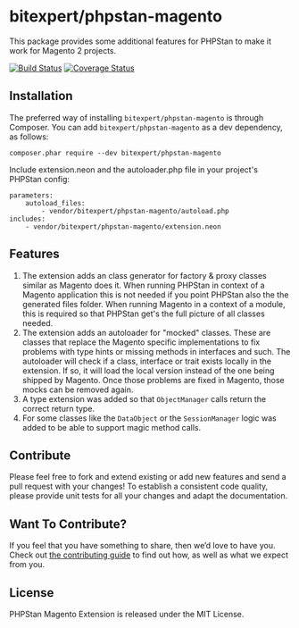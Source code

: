 # bitexpert/phpstan-magento

This package provides some additional features for PHPStan to make it
work for Magento 2 projects.

[![Build Status](https://travis-ci.org/bitExpert/phpstan-magento.svg?branch=master)](https://travis-ci.org/bitExpert/phpstan-magento)
[![Coverage Status](https://coveralls.io/repos/github/bitExpert/phpstan-magento/badge.svg?branch=master)](https://coveralls.io/github/bitExpert/phpstan-magento?branch=master)

## Installation

The preferred way of installing `bitexpert/phpstan-magento` is through Composer.
You can add `bitexpert/phpstan-magento` as a dev dependency, as follows:

```
composer.phar require --dev bitexpert/phpstan-magento
```

Include extension.neon and the autoloader.php file in your project's PHPStan config:

```neon
parameters:
	autoload_files:
		- vendor/bitexpert/phpstan-magento/autoload.php
includes:
	- vendor/bitexpert/phpstan-magento/extension.neon
```

## Features
1. The extension adds an class generator for factory & proxy classes similar as Magento does it. When running PHPStan in context of a Magento application this is not needed if you point PHPStan also the the generated files folder. When running Magento in a context of a module, this is required so that PHPStan get's the full picture of all classes needed.
2. The extension adds an autoloader for "mocked" classes. These are classes that replace the Magento specific implementations to fix problems with type hints or missing methods in interfaces and such. The autoloader will check if a class, interface or trait exists locally in the extension. If so, it will load the local version instead of the one being shipped by Magento. Once those problems are fixed in Magento, those mocks can be removed again.
3. A type extension was added so that `ObjectManager` calls return the correct return type.
4. For some classes like the `DataObject` or the `SessionManager` logic was added to be able to support magic method calls.

## Contribute

Please feel free to fork and extend existing or add new features and send a pull request with your changes! To establish a consistent code quality, please provide unit tests for all your changes and adapt the documentation.

## Want To Contribute?

If you feel that you have something to share, then we’d love to have you.
Check out [the contributing guide](CONTRIBUTING.md) to find out how, as well as what we expect from you.

## License

PHPStan Magento Extension is released under the MIT License.
